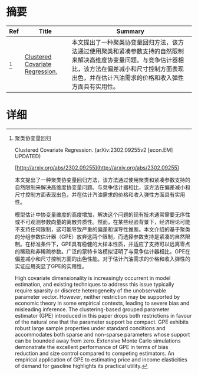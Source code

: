 # 摘要

| Ref | Title | Summary |
| --- | --- | --- |
| [^1] | [Clustered Covariate Regression.](http://arxiv.org/abs/2302.09255) | 本文提出了一种聚类协变量回归方法，该方法通过使用聚类和紧凑参数支持的自然限制来解决高维度协变量问题。与竞争估计器相比，该方法在偏差减小和尺寸控制方面表现出色，并在估计汽油需求的价格和收入弹性方面具有实用性。 |

# 详细

[^1]: 聚类协变量回归

    Clustered Covariate Regression. (arXiv:2302.09255v2 [econ.EM] UPDATED)

    [http://arxiv.org/abs/2302.09255](http://arxiv.org/abs/2302.09255)

    本文提出了一种聚类协变量回归方法，该方法通过使用聚类和紧凑参数支持的自然限制来解决高维度协变量问题。与竞争估计器相比，该方法在偏差减小和尺寸控制方面表现出色，并在估计汽油需求的价格和收入弹性方面具有实用性。

    

    模型估计中协变量维度的高度增加，解决这个问题的现有技术通常需要无序性或不可观测参数向量的离散异质性。然而，在某些经验背景下，经济理论可能不支持任何限制，这可能导致严重的偏差和误导性推断。本文介绍的基于聚类的分组参数估计器（GPE）放弃这两个限制，而选择参数支持是紧凑的自然限制。在标准条件下，GPE具有稳健的大样本性质，并适应了支持可以远离零点的稀疏和非稀疏参数。广泛的蒙特卡洛模拟证明了与竞争估计器相比，GPE在偏差减小和尺寸控制方面的出色性能。对于估计汽油需求的价格和收入弹性的实证应用突显了GPE的实用性。

    High covariate dimensionality is increasingly occurrent in model estimation, and existing techniques to address this issue typically require sparsity or discrete heterogeneity of the unobservable parameter vector. However, neither restriction may be supported by economic theory in some empirical contexts, leading to severe bias and misleading inference. The clustering-based grouped parameter estimator (GPE) introduced in this paper drops both restrictions in favour of the natural one that the parameter support be compact. GPE exhibits robust large sample properties under standard conditions and accommodates both sparse and non-sparse parameters whose support can be bounded away from zero. Extensive Monte Carlo simulations demonstrate the excellent performance of GPE in terms of bias reduction and size control compared to competing estimators. An empirical application of GPE to estimating price and income elasticities of demand for gasoline highlights its practical utility.
    

